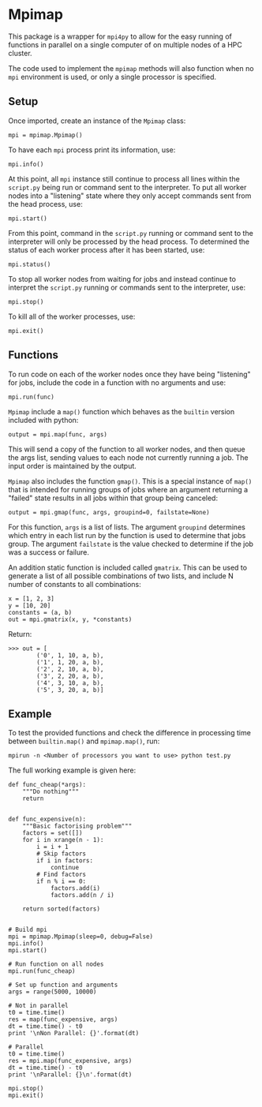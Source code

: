 # Mpimap

This package is a wrapper for `mpi4py` to allow for the easy running of functions in parallel on a single computer of on multiple nodes of a HPC cluster.

The code used to implement the `mpimap` methods will also function when no `mpi` environment is used, or only a single processor is specified.

## Setup

Once imported, create an instance of the `Mpimap` class:

```
mpi = mpimap.Mpimap()
```

To have each `mpi` process print its information, use:

```
mpi.info()
```

At this point, all `mpi` instance still continue to process all lines within the `script.py` being run or command sent to the interpreter. To put all worker nodes into a "listening" state where they only accept commands sent from the head process, use:

```
mpi.start()
```

From this point, command in the `script.py` running or command sent to the interpreter will only be processed by the head process. To determined the status of each worker process after it has been started, use:

```
mpi.status()
```

To stop all worker nodes from waiting for jobs and instead continue to interpret the `script.py` running or commands sent to the interpreter, use:

```
mpi.stop()
```

To kill all of the worker processes, use:

```
mpi.exit()
```

## Functions

To run code on each of the worker nodes once they have being "listening" for jobs, include the code in a function with no arguments and use:

```
mpi.run(func)
```

`Mpimap` include a `map()` function which behaves as the `builtin` version included with python:

```
output = mpi.map(func, args)
```

This will send a copy of the function to all worker nodes, and then queue the args list, sending values to each node not currently running a job. The input order is maintained by the output.

`Mpimap` also includes the function `gmap()`. This is a special instance of `map()` that is intended for running groups of jobs where an argument returning a "failed" state results in all jobs within that group being canceled:

```
output = mpi.gmap(func, args, groupind=0, failstate=None)
```

For this function, `args` is a list of lists. The argument `groupind` determines which entry in each list run by the function is used to determine that jobs group. The argument `failstate` is the value checked to determine if the job was a success or failure.

An addition static function is included called `gmatrix`. This can be used to generate a list of all possible combinations of two lists, and include N number of constants to all combinations:

```
x = [1, 2, 3]
y = [10, 20]
constants = (a, b)
out = mpi.gmatrix(x, y, *constants)
```

Return:

```
>>> out = [
		('0', 1, 10, a, b),
		('1', 1, 20, a, b),
		('2', 2, 10, a, b),
		('3', 2, 20, a, b),
		('4', 3, 10, a, b),
		('5', 3, 20, a, b)]
```

## Example

To test the provided functions and check the difference in processing time between `builtin.map()` and `mpimap.map()`, run:

```mpirun -n <Number of processors you want to use> python test.py```

The full working example is given here:

```
def func_cheap(*args):
	"""Do nothing"""
	return


def func_expensive(n):
	"""Basic factorising problem"""
	factors = set([])
	for i in xrange(n - 1):
		i = i + 1
		# Skip factors
		if i in factors:
			continue
		# Find factors
		if n % i == 0:
			factors.add(i)
			factors.add(n / i)

	return sorted(factors)


# Build mpi
mpi = mpimap.Mpimap(sleep=0, debug=False)
mpi.info()
mpi.start()

# Run function on all nodes
mpi.run(func_cheap)

# Set up function and arguments
args = range(5000, 10000)

# Not in parallel
t0 = time.time()
res = map(func_expensive, args)
dt = time.time() - t0
print '\nNon Parallel: {}'.format(dt)

# Parallel
t0 = time.time()
res = mpi.map(func_expensive, args)
dt = time.time() - t0
print '\nParallel: {}\n'.format(dt)

mpi.stop()
mpi.exit()
```